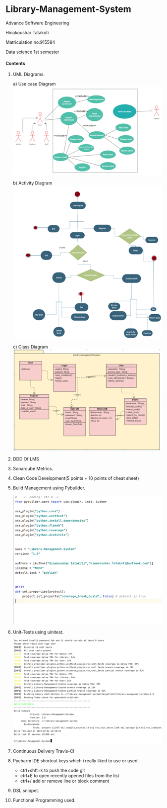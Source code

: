# Library-Management-System

Advance Software Engineering

Hinakoushar Tatakoti

Matriculation no:915584

Data science 1st semester

#### Contents
1) UML Diagrams.

      a) Use case Diagram![Use case Diagram](https://github.com/Hinakoushar-Tatakoti/Library-Management-System/blob/main/images/Use_case.png)
      
      b) Activity Diagram![Activity Diagram](https://github.com/Hinakoushar-Tatakoti/Library-Management-System/blob/main/images/Activity_Diagram.png)
      
      c) Class Diagram![Class Diagram](https://github.com/Hinakoushar-Tatakoti/Library-Management-System/blob/main/images/Class_Diagram.PNG)
2) DDD Of LMS
3) Sonarcube Metrics.
4) Clean Code Development(5 points  + 10 points of cheat sheet)
5) Build Management using Pybuilder.

    ![PyBuilder](https://github.com/Hinakoushar-Tatakoti/Library-Management-System/blob/main/images/Build_PyBuilder.PNG)

6) Unit-Tests using uinitest.

    ![PyBuilder](https://github.com/Hinakoushar-Tatakoti/Library-Management-System/blob/main/images/Unittest.PNG)
    
7) Continuous Delivery Travis-CI
8) Pycharm IDE shortcut keys which i really liked to use or used.

   * ctrl+shft+k to push the code git
   * ctrl+E to open recently opened files from the list
   * ctrl+/ add or remove line or block comment

9) DSL snippet.
10) Functional Programming used.